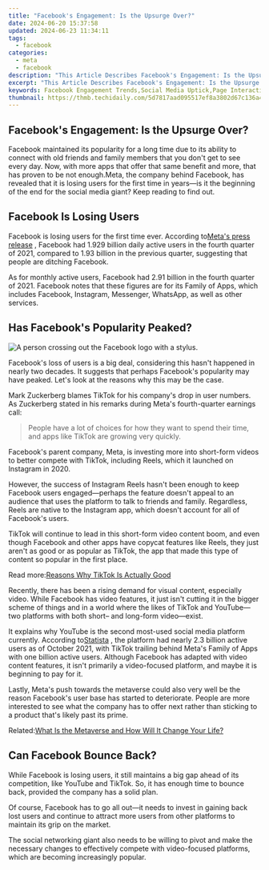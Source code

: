 ```yaml
---
title: "Facebook's Engagement: Is the Upsurge Over?"
date: 2024-06-20 15:37:58
updated: 2024-06-23 11:34:11
tags:
  - facebook
categories:
  - meta
  - facebook
description: "This Article Describes Facebook's Engagement: Is the Upsurge Over?"
excerpt: "This Article Describes Facebook's Engagement: Is the Upsurge Over?"
keywords: Facebook Engagement Trends,Social Media Uptick,Page Interaction Analysis,User Activity on FB,Social Networks Growth,Facebook Traffic Insights,Content Performance FB
thumbnail: https://thmb.techidaily.com/5d7817aad095517ef8a3802d67c136a4ed2562ac9acdb56f193b79911b70ed6c.png
---
```


## Facebook's Engagement: Is the Upsurge Over?

 Facebook maintained its popularity for a long time due to its ability to connect with old friends and family members that you don't get to see every day. Now, with more apps that offer that same benefit and more, that has proven to be not enough.Meta, the company behind Facebook, has revealed that it is losing users for the first time in years—is it the beginning of the end for the social media giant? Keep reading to find out.

## Facebook Is Losing Users

 Facebook is losing users for the first time ever. According to[Meta's press release](http://investor.fb.com/investor-news/press-release-details/2022/Meta-Reports-Fourth-Quarter-and-Full-Year-2021-Results/default.aspx) , Facebook had 1.929 billion daily active users in the fourth quarter of 2021, compared to 1.93 billion in the previous quarter, suggesting that people are ditching Facebook.

 As for monthly active users, Facebook had 2.91 billion in the fourth quarter of 2021\. Facebook notes that these figures are for its Family of Apps, which includes Facebook, Instagram, Messenger, WhatsApp, as well as other services.

## Has Facebook's Popularity Peaked?

![A person crossing out the Facebook logo with a stylus.](https://static1.makeuseofimages.com/wordpress/wp-content/uploads/2022/01/why-is-social-media-addictive.jpg)

 Facebook's loss of users is a big deal, considering this hasn't happened in nearly two decades. It suggests that perhaps Facebook's popularity may have peaked. Let's look at the reasons why this may be the case.

 Mark Zuckerberg blames TikTok for his company's drop in user numbers. As Zuckerberg stated in his remarks during Meta's fourth-quarter earnings call:

> People have a lot of choices for how they want to spend their time, and apps like TikTok are growing very quickly.

 Facebook's parent company, Meta, is investing more into short-form videos to better compete with TikTok, including Reels, which it launched on Instagram in 2020.

 However, the success of Instagram Reels hasn't been enough to keep Facebook users engaged—perhaps the feature doesn't appeal to an audience that uses the platform to talk to friends and family. Regardless, Reels are native to the Instagram app, which doesn't account for all of Facebook's users.

 TikTok will continue to lead in this short-form video content boom, and even though Facebook and other apps have copycat features like Reels, they just aren't as good or as popular as TikTok, the app that made this type of content so popular in the first place.

 Read more:[Reasons Why TikTok Is Actually Good](https://www.makeuseof.com/reasons-why-tiktok-is-actually-good/)

 Recently, there has been a rising demand for visual content, especially video. While Facebook has video features, it just isn't cutting it in the bigger scheme of things and in a world where the likes of TikTok and YouTube—two platforms with both short– and long-form video—exist.

 It explains why YouTube is the second most-used social media platform currently. According to[Statista](https://www.statista.com/statistics/272014/global-social-networks-ranked-by-number-of-users/) , the platform had nearly 2.3 billion active users as of October 2021, with TikTok trailing behind Meta's Family of Apps with one billion active users. Although Facebook has adapted with video content features, it isn't primarily a video-focused platform, and maybe it is beginning to pay for it.

 Lastly, Meta's push towards the metaverse could also very well be the reason Facebook's user base has started to deteriorate. People are more interested to see what the company has to offer next rather than sticking to a product that's likely past its prime.

 Related:[What Is the Metaverse and How Will It Change Your Life?](https://www.makeuseof.com/what-is-the-metaverse-will-it-change-your-life/)

## Can Facebook Bounce Back?

 While Facebook is losing users, it still maintains a big gap ahead of its competition, like YouTube and TikTok. So, it has enough time to bounce back, provided the company has a solid plan.

 Of course, Facebook has to go all out—it needs to invest in gaining back lost users and continue to attract more users from other platforms to maintain its grip on the market.

 The social networking giant also needs to be willing to pivot and make the necessary changes to effectively compete with video-focused platforms, which are becoming increasingly popular.


<ins class="adsbygoogle"
     style="display:block"
     data-ad-format="autorelaxed"
     data-ad-client="ca-pub-7571918770474297"
     data-ad-slot="1223367746"></ins>



<ins class="adsbygoogle"
     style="display:block"
     data-ad-client="ca-pub-7571918770474297"
     data-ad-slot="8358498916"
     data-ad-format="auto"
     data-full-width-responsive="true"></ins>
